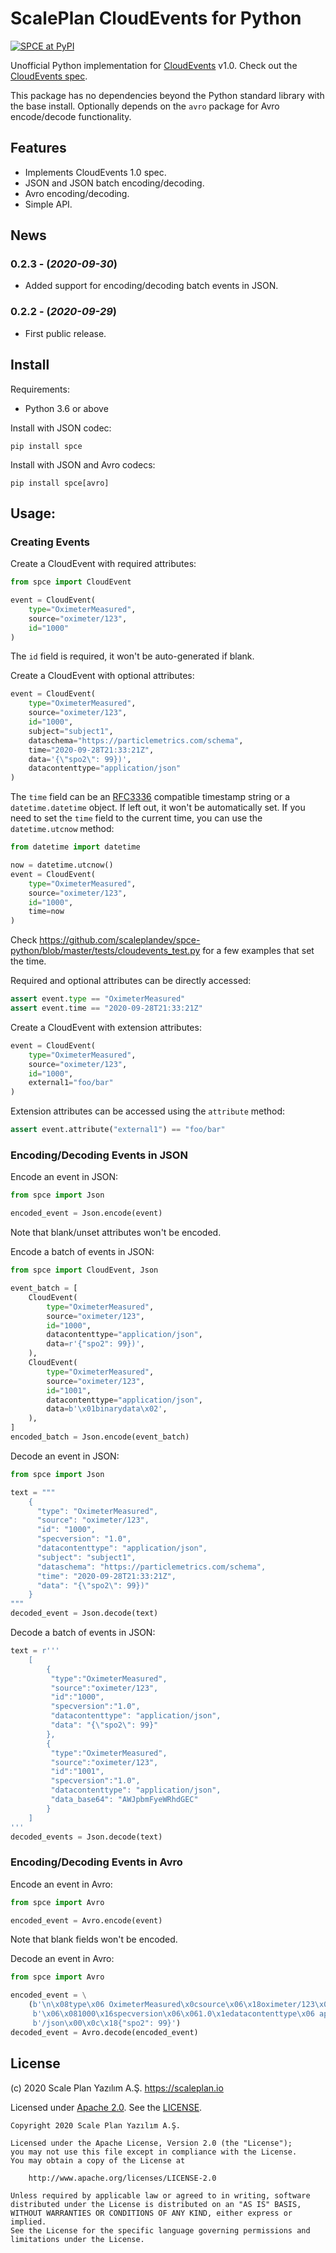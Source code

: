 # ScalePlan CloudEvents for Python

[![SPCE at PyPI](https://img.shields.io/pypi/v/spce.svg?maxAge=2592)](https://pypi.python.org/pypi/spce)

Unofficial Python implementation for [CloudEvents](https://cloudevents.io/) v1.0.
Check out the [CloudEvents spec](https://github.com/cloudevents/spec/blob/v1.0/spec.md).

This package has no dependencies beyond the Python standard library with the base install.
Optionally depends on the `avro` package for Avro encode/decode functionality.

## Features

* Implements CloudEvents 1.0 spec.
* JSON and JSON batch encoding/decoding.
* Avro encoding/decoding.
* Simple API.

## News

### 0.2.3 - (*2020-09-30*)

* Added support for encoding/decoding batch events in JSON.  

### 0.2.2 - (*2020-09-29*)

* First public release. 

## Install

Requirements:

* Python 3.6 or above

Install with JSON codec:
    
    pip install spce
    
Install with JSON and Avro codecs:

    pip install spce[avro]
    
## Usage:

### Creating Events

Create a CloudEvent with required attributes:

```python
from spce import CloudEvent

event = CloudEvent(
    type="OximeterMeasured",
    source="oximeter/123",
    id="1000"
)
```

The `id` field is required, it won't be auto-generated if blank.

Create a CloudEvent with optional attributes:

```python
event = CloudEvent(
    type="OximeterMeasured",
    source="oximeter/123",
    id="1000",
    subject="subject1",
    dataschema="https://particlemetrics.com/schema",
    time="2020-09-28T21:33:21Z",
    data='{\"spo2\": 99})',
    datacontenttype="application/json"
)
```

The `time` field can be an [RFC3336](https://tools.ietf.org/html/rfc3339) compatible timestamp string or a `datetime.datetime` object.
If left out, it won't be automatically set. If you need to set the `time` field to the current time,
you can use the `datetime.utcnow` method:

```python
from datetime import datetime

now = datetime.utcnow()
event = CloudEvent(
    type="OximeterMeasured",
    source="oximeter/123",
    id="1000",
    time=now
)
```

Check https://github.com/scaleplandev/spce-python/blob/master/tests/cloudevents_test.py for a few examples that set the time.

Required and optional attributes can be directly accessed:

```python
assert event.type == "OximeterMeasured" 
assert event.time == "2020-09-28T21:33:21Z" 
```

Create a CloudEvent with extension attributes:

```python
event = CloudEvent(
    type="OximeterMeasured",
    source="oximeter/123",
    id="1000",
    external1="foo/bar"
)
```

Extension attributes can be accessed using the `attribute` method:

```python
assert event.attribute("external1") == "foo/bar" 
```

### Encoding/Decoding Events in JSON

Encode an event in JSON:

```python
from spce import Json

encoded_event = Json.encode(event)
```

Note that blank/unset attributes won't be encoded.

Encode a batch of events in JSON:

```python
from spce import CloudEvent, Json

event_batch = [
    CloudEvent(
        type="OximeterMeasured",
        source="oximeter/123",
        id="1000",
        datacontenttype="application/json",
        data=r'{"spo2": 99})',
    ),
    CloudEvent(
        type="OximeterMeasured",
        source="oximeter/123",
        id="1001",
        datacontenttype="application/json",
        data=b'\x01binarydata\x02',
    ),
]
encoded_batch = Json.encode(event_batch)
```

Decode an event in JSON:

```python
from spce import Json

text = """
    {
      "type": "OximeterMeasured",
      "source": "oximeter/123",
      "id": "1000",
      "specversion": "1.0",
      "datacontenttype": "application/json",
      "subject": "subject1",
      "dataschema": "https://particlemetrics.com/schema",
      "time": "2020-09-28T21:33:21Z",
      "data": "{\"spo2\": 99})"
    }
"""
decoded_event = Json.decode(text) 
```

Decode a batch of events in JSON:

```python
text = r'''
    [
        {
         "type":"OximeterMeasured",
         "source":"oximeter/123",
         "id":"1000",
         "specversion":"1.0",
         "datacontenttype": "application/json",
         "data": "{\"spo2\": 99}"
        },
        {
         "type":"OximeterMeasured",
         "source":"oximeter/123",
         "id":"1001",
         "specversion":"1.0",
         "datacontenttype": "application/json",
         "data_base64": "AWJpbmFyeWRhdGEC"
        }
    ]
'''
decoded_events = Json.decode(text) 
```

### Encoding/Decoding Events in Avro

Encode an event in Avro:

```python
from spce import Avro

encoded_event = Avro.encode(event)
```

Note that blank fields won't be encoded.

Decode an event in Avro:

```python
from spce import Avro

encoded_event = \
    (b'\n\x08type\x06 OximeterMeasured\x0csource\x06\x18oximeter/123\x04id'
     b'\x06\x081000\x16specversion\x06\x061.0\x1edatacontenttype\x06 application'
     b'/json\x00\x0c\x18{"spo2": 99}')
decoded_event = Avro.decode(encoded_event) 
```

## License

(c) 2020 Scale Plan Yazılım A.Ş. https://scaleplan.io

Licensed under [Apache 2.0](LICENSE). See the [LICENSE](LICENSE).

    Copyright 2020 Scale Plan Yazılım A.Ş.
    
    Licensed under the Apache License, Version 2.0 (the "License");
    you may not use this file except in compliance with the License.
    You may obtain a copy of the License at
    
        http://www.apache.org/licenses/LICENSE-2.0
    
    Unless required by applicable law or agreed to in writing, software
    distributed under the License is distributed on an "AS IS" BASIS,
    WITHOUT WARRANTIES OR CONDITIONS OF ANY KIND, either express or implied.
    See the License for the specific language governing permissions and
    limitations under the License.
